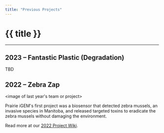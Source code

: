 ```yaml
---
title: "Previous Projects"
---
```


# {{ title }}

---

## 2023 – Fantastic Plastic (Degradation)

TBD

## 2022 – Zebra Zap

\<image of last year's team or project>

Prairie iGEM's first project was a biosensor that detected zebra mussels, an invasive species in Manitoba, and released targeted toxins to eradicate the zebra mussels without damaging the environment.

Read more at our [2022 Project Wiki](https://2022.igem.wiki/umanitoba/index.html).
